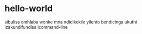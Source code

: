 # hello-world
sibulisa omhlaba wonke
mna ndidikekile yilento bendicinga ukuthi izakundifundisa icommand-line
